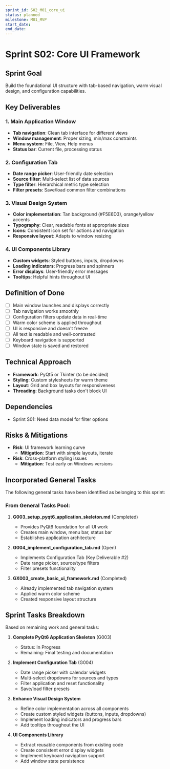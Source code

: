 ```yaml
---
sprint_id: S02_M01_core_ui
status: planned
milestone: M01_MVP
start_date: 
end_date: 
---
```


# Sprint S02: Core UI Framework

## Sprint Goal
Build the foundational UI structure with tab-based navigation, warm visual design, and configuration capabilities.

## Key Deliverables

### 1. Main Application Window
- **Tab navigation**: Clean tab interface for different views
- **Window management**: Proper sizing, min/max constraints
- **Menu system**: File, View, Help menus
- **Status bar**: Current file, processing status

### 2. Configuration Tab
- **Date range picker**: User-friendly date selection
- **Source filter**: Multi-select list of data sources
- **Type filter**: Hierarchical metric type selection
- **Filter presets**: Save/load common filter combinations

### 3. Visual Design System
- **Color implementation**: Tan background (#F5E6D3), orange/yellow accents
- **Typography**: Clear, readable fonts at appropriate sizes
- **Icons**: Consistent icon set for actions and navigation
- **Responsive layout**: Adapts to window resizing

### 4. UI Components Library
- **Custom widgets**: Styled buttons, inputs, dropdowns
- **Loading indicators**: Progress bars and spinners
- **Error displays**: User-friendly error messages
- **Tooltips**: Helpful hints throughout UI

## Definition of Done
- [ ] Main window launches and displays correctly
- [ ] Tab navigation works smoothly
- [ ] Configuration filters update data in real-time
- [ ] Warm color scheme is applied throughout
- [ ] UI is responsive and doesn't freeze
- [ ] All text is readable and well-contrasted
- [ ] Keyboard navigation is supported
- [ ] Window state is saved and restored

## Technical Approach
- **Framework**: PyQt5 or Tkinter (to be decided)
- **Styling**: Custom stylesheets for warm theme
- **Layout**: Grid and box layouts for responsiveness
- **Threading**: Background tasks don't block UI

## Dependencies
- Sprint S01: Need data model for filter options

## Risks & Mitigations
- **Risk**: UI framework learning curve
  - **Mitigation**: Start with simple layouts, iterate
- **Risk**: Cross-platform styling issues
  - **Mitigation**: Test early on Windows versions

## Incorporated General Tasks
The following general tasks have been identified as belonging to this sprint:

### From General Tasks Pool:
1. **G003_setup_pyqt6_application_skeleton.md** (Completed)
   - Provides PyQt6 foundation for all UI work
   - Creates main window, menu bar, status bar
   - Establishes application architecture

2. **G004_implement_configuration_tab.md** (Open)
   - Implements Configuration Tab (Key Deliverable #2)
   - Date range picker, source/type filters
   - Filter presets functionality

3. **GX003_create_basic_ui_framework.md** (Completed)
   - Already implemented tab navigation system
   - Applied warm color scheme
   - Created responsive layout structure

## Sprint Tasks Breakdown
Based on remaining work and general tasks:

1. **Complete PyQt6 Application Skeleton** (G003)
   - Status: In Progress
   - Remaining: Final testing and documentation

2. **Implement Configuration Tab** (G004)
   - Date range picker with calendar widgets
   - Multi-select dropdowns for sources and types
   - Filter application and reset functionality
   - Save/load filter presets

3. **Enhance Visual Design System**
   - Refine color implementation across all components
   - Create custom styled widgets (buttons, inputs, dropdowns)
   - Implement loading indicators and progress bars
   - Add tooltips throughout the UI

4. **UI Components Library**
   - Extract reusable components from existing code
   - Create consistent error display widgets
   - Implement keyboard navigation support
   - Add window state persistence